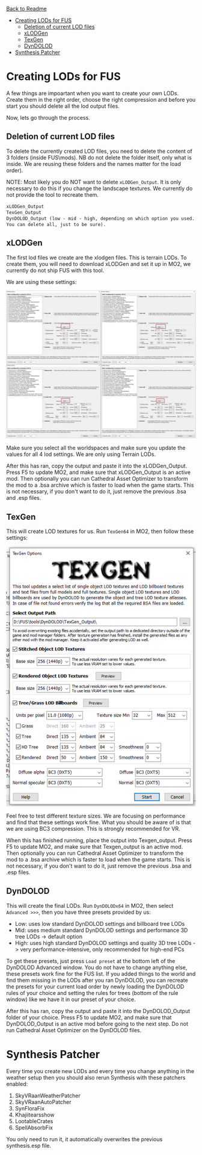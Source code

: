 [Back to Readme](https://github.com/Kvitekvist/FUS/blob/main/README.md)

* [Creating LODs for FUS](#creating-lods-for-fus)
   * [Deletion of current LOD files](#deletion-of-current-lod-files)
   * [xLODGen](#xlodgen)
   * [TexGen](#texgen)
   * [DynDOLOD](#dyndolod)
* [Synthesis Patcher](#synthesis-patcher)

# Creating LODs for FUS

A few things are impoartant when you want to create your own LODs. Create them in the right order, choose the right compression and before you start you should delete all the lod output files.

Now, lets go through the process.

## Deletion of current LOD files
To delete the currently created LOD files, you need to delete the content of 3 folders (inside FUS\mods). NB do not delete the folder itself, only what is inside. We are reusing these folders and the names matter for the load order).

NOTE: Most likely you do NOT want to delete `xLODGen_Output`. It is only necessary to do this if you change the landscape textures. We currently do not provide the tool to recreate them.

```
xLODGen_Output
TexGen_Output
DynDOLOD_Output (low - mid - high, depending on which option you used. You can delete all, just to be sure).
```

## xLODGen
The first lod files we create are the xlodgen files. This is terrain LODs. To create them, you will need to download xLODGen and set it up in MO2, we currently do not ship FUS with this tool.

We are using these settings:

![image](https://github.com/Kvitekvist/FUS/blob/main/images/lod%20settings/xlodgen_settings.png?raw=true)

Make sure you select all the worldspaces and make sure you update the values for all 4 lod settings.
We are only using Terrain LODs. 

After this has ran, copy the output and paste it into the xLODGen_Output. Press F5 to update MO2, and make sure that xLODGen_Output is an active mod. Then optionally you can run Cathedral Asset Optimizer to transform the mod to a .bsa archive which is faster to load when the game starts. This is not necessary, if you don't want to do it, just remove the previous .bsa and .esp files.

## TexGen
This will create LOD textures for us. Run `TexGen64` in MO2, then follow these settings:

![image](https://github.com/Kvitekvist/FUS/blob/main/images/lod%20settings/texgen_settings.png?raw=true)

Feel free to test different texture sizes. We are focusing on performance and find that these settings work fine.
What you should be aware of is that we are using BC3 compression. This is strongly recommended for VR.

When this has finished running, place the output into Texgen_output. Press F5 to update MO2, and make sure that Texgen_output is an active mod. Then optionally you can run Cathedral Asset Optimizer to transform the mod to a .bsa archive which is faster to load when the game starts. This is not necessary, if you don't want to do it, just remove the previous .bsa and .esp files.

## DynDOLOD

This will create the final LODs. Run `DynDOLODx64` in MO2, then select `Advanced >>>`, then you have three presets provided by us:

* Low: uses low standard DynDOLOD settings and billboard tree LODs
* Mid: uses medium standard DynDOLOD settings and performance 3D tree LODs -> default option
* High: uses high standard DynDOLOD settings and quality 3D tree LODs -> very performance-intensive, only recommended for high-end PCs

To get these presets, just press `Load preset` at the bottom left of the DynDOLOD Advanced window. You do not have to change anything else, these presets work fine for the FUS list. If you added things to the world and find them missing in the LODs after you ran DynDOLOD, you can recreate the presets for your current load order by newly loading the DynDOLOD rules of your choice and setting the rules for trees (bottom of the rule window) like we have it in our preset of your choice.

After this has ran, copy the output and paste it into the DynDOLOD_Output folder of your choice. Press F5 to update MO2, and make sure that DynDOLOD_Output is an active mod before going to the next step. Do not run Cathedral Asset Optimizer on the DynDOLOD files.

# Synthesis Patcher

Every time you create new LODs and every time you change anything in the weather setup then you should also rerun Synthesis with these patchers enabled:

1. SkyVRaanWeatherPatcher
2. SkyVRaanAutoPatcher
3. SynFloraFix
4. Khajiitearsshow
6. LootableCrates
7. SpellAbsorbFix

You only need to run it, it automatically overwrites the previous synthesis.esp file.